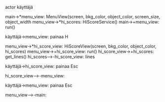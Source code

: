 actor käyttäjä

main->*menu_view: MenuView(screen, bkg_color, object_color, screen_size, object_width
menu_view->*hi_scores: HiScoreService()
main->+menu_view: run()

käyttäjä->menu_view: painaa H

menu_view->*hi_score_view: HiScoreView(screen, bkg_color, object_color, hi_scores)
menu_view->+hi_score_view: run()
hi_score_view->+hi_scores: get_lines()
hi_scores-->-hi_score_view: lines

käyttäjä->hi_score_view: painaa Esc

hi_score_view-->-menu_view:

käyttäjä->menu_view: painaa Esc

menu_view-->-main: